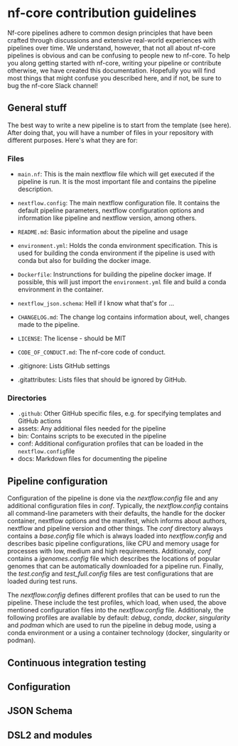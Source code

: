 # nf-core contribution guidelines

Nf-core pipelines adhere to common design principles that have been crafted through discussions and extensive real-world experiences with pipelines over time. We understand, however, that not all about nf-core pipelines is obvious and can be confusing to people new to nf-core. To help you along getting started with nf-core, writing your pipeline or contribute otherwise, we have created this documentation. Hopefully you will find most things that might confuse you described here, and if not, be sure to bug the nf-core Slack channel!

## General stuff
The best way to write a new pipeline is to start from the template (see here). After doing that, you will have a number of files in your repository with different purposes. Here's what they are for:

### Files
* `main.nf`: This is the main nextflow file which will get executed if the pipeline is run. It is the most important file and contains the pipeline description.

* `nextflow.config`: The main nextflow configuration file. It contains the default pipeline parameters, nextflow configuration options and information like pipeline and nextflow version, among others.

* `README.md`: Basic information about the pipeline and usage

* `environment.yml`: Holds the conda environment specification. This is used for building the conda environment if the pipeline is used with conda but also for building the docker image.

* `Dockerfile`: Instrunctions for building the pipeline docker image. If possible, this will just import the `environment.yml` file and build a conda environment in the container.

* `nextflow_json.schema`: Hell if I know what that's for ...

* `CHANGELOG.md`: The change log contains information about, well, changes made to the pipeline.

* `LICENSE`: The license - should be MIT

* `CODE_OF_CONDUCT.md`: The nf-core code of conduct.

* .gitignore: Lists GitHub settings

* .gitattributes: Lists files that should be ignored by GitHub.

### Directories

* `.github`: Other GitHub specific files, e.g. for specifying templates and GitHub actions
* assets: Any additional files needed for the pipeline
* bin: Contains scripts to be executed in the pipeline
* conf: Additional configuration profiles that can be loaded in the `nextflow.config`file
* docs: Markdown files for documenting the pipeline

## Pipeline configuration
Configuration of the pipeline is done via the *nextflow.config* file and any additional configuration files in *conf*. Typically, the *nextflow.config* contains all command-line parameters with their defaults, the handle for the docker container, nextflow options and the manifest, which informs about authors, nextflow and pipeline version and other things. The *conf* directory always contains a *base.config* file which is always loaded into *nextflow.config* and describes basic pipeline configurations, like CPU and memory usage for processes with low, medium and high requirements. Additionaly, *conf* contains a *igenomes.config* file which describes the locations of popular genomes that can be automatically downloaded for a pipeline run. Finally, the *test.config* and *test_full.config* files are test configurations that are loaded during test runs.

The *nextflow.config* defines different profiles that can be used to run the pipeline. These include the test profiles, which load, when used, the above mentioned configuration files into the *nextflow.config* file. Additionaly, the following profiles are available by default: *debug*, *conda*, *docker*, *singularity* and *podman* which are used to run the pipeline in debug mode, using a conda environment or a using a container technology (docker, singularity or podman). 

## Continuous integration testing

## Configuration



## JSON Schema


## DSL2 and modules

